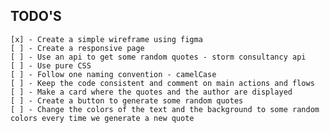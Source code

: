 ## TODO'S

    [x] - Create a simple wireframe using figma
    [ ] - Create a responsive page
    [ ] - Use an api to get some random quotes - storm consultancy api
    [ ] - Use pure CSS
    [ ] - Follow one naming convention - camelCase
    [ ] - Keep the code consistent and comment on main actions and flows
    [ ] - Make a card where the quotes and the author are displayed
    [ ] - Create a button to generate some random quotes
    [ ] - Change the colors of the text and the background to some random colors every time we generate a new quote
